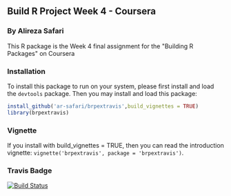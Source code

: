 ## Build R Project Week 4 - Coursera
### By Alireza Safari

This R package is the Week 4 final assignment for the "Building R Packages" on Coursera

### Installation

To install this package to run on your system, please first install and load the `devtools` package. Then you may install and load this package:

```R
install_github('ar-safari/brpextravis',build_vignettes = TRUE)
library(brpextravis)
```

### Vignette

If you install with build_vignettes = TRUE, then you can read the introduction vignette: `vignette('brpextravis', package = 'brpextravis')`.


### Travis Badge

[![Build Status](https://travis-ci.org/ar-safari/brpextravis.svg?branch=master)](https://travis-ci.org/ar-safari/brpextravis)
